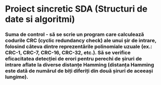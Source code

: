 # Proiect sincretic SDA (Structuri de date si algoritmi)

### Suma de control - să se scrie un program care calculează codurile CRC (cyclic redundancy check) ale unui șir de intrare, folosind câteva dintre reprezentările polinomiale uzuale (ex.: CRC-1, CRC-7, CRC-16, CRC-32, etc.). Să se verifice eficacitatea detecției de erori pentru perechi de șiruri de intrare aflate la diverse distanțe Hamming (distanța Hamming este dată de numărul de biți diferiți din două șiruri de aceeași lungime).